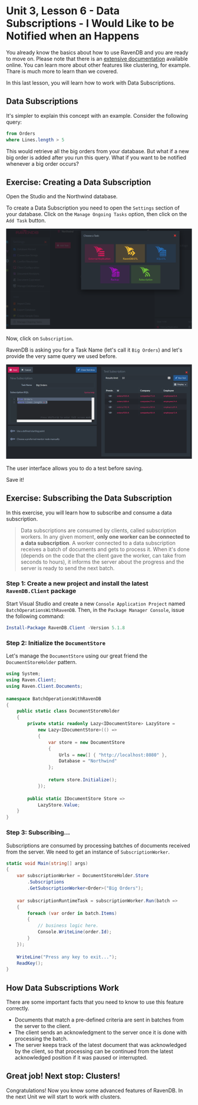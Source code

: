 # Unit 3, Lesson 6 - Data Subscriptions - I Would Like to be Notified when an <IMPORTANT EVENT> Happens

You already know the basics about how to use RavenDB and you are ready to move on. Please
note that there is an [extensive documentation](http://ravendb.net/docs) available online. You can learn more about other features like clustering, for example. Thare is much more to learn than we covered.

In this last lesson, you will learn how to work with Data Subscriptions.

## Data Subscriptions

It's simpler to explain this concept with an example. Consider the following query:

```sql
from Orders 
where Lines.length > 5
```

This would retrieve all the big orders from your database. But what if a new big order 
is added after you run this query. What if you want to be notified whenever a big order
occurs? 

## Exercise: Creating a Data Subscription

Open the Studio and the Northwind database.

To create a Data Subscription you need to open the `Settings` section of your database.
Click on the `Manage Ongoing Tasks` option, then click on the `Add Task` button.

![Subscription task](media/new_subscription_task.png)

Now, click on `Subscription`.

RavenDB is asking you for a Task Name (let's call it `Big Orders`) and let's provide the very
same query we used before.

![Big orders](media/big_orders.png)

The user interface allows you to do a test before saving. 

Save it!

## Exercise: Subscribing the Data Subscription

In this exercise, you will learn how to subscribe and consume a 
data subscription.

>Data subscriptions are consumed by clients, called subscription workers. 
In any given moment, **only one worker can be connected to a data subscription**. 
A worker connected to a data subscription receives a batch of documents and gets to process it. 
When it's done (depends on the code that the client gave the worker, can take from seconds to hours), 
it informs the server about the progress and the server is ready to send the next batch.

### Step 1: Create a new project and install the latest `RavenDB.Client` package

Start Visual Studio and create a new `Console Application Project` named
`BatchOperationsWithRavenDB`. Then, in the `Package Manager Console`, issue the following
command:

```powershell
Install-Package RavenDB.Client -Version 5.1.8
```

### Step 2: Initialize the `DocumentStore`

Let's manage the `DocumentStore` using our great friend the `DocumentStoreHolder` pattern.  

````csharp
using System;
using Raven.Client;
using Raven.Client.Documents;

namespace BatchOperationsWithRavenDB
{
    public static class DocumentStoreHolder
    {
        private static readonly Lazy<IDocumentStore> LazyStore =
            new Lazy<IDocumentStore>(() =>
            {
                var store = new DocumentStore
                {
                    Urls = new[] { "http://localhost:8080" },
                    Database = "Northwind"
                };

                return store.Initialize();
            });

        public static IDocumentStore Store =>
            LazyStore.Value;
    }
}
````

### Step 3: Subscribing...

Subscriptions are consumed by processing batches of documents received from the server. 
We need to get an instance of `SubscriptionWorker`.

```csharp
static void Main(string[] args)
{
    var subscriptionWorker = DocumentStoreHolder.Store
        .Subscriptions
        .GetSubscriptionWorker<Order>("Big Orders");

    var subscriptionRuntimeTask = subscriptionWorker.Run(batch =>
    {
        foreach (var order in batch.Items)
        {
            // business logic here.
            Console.WriteLine(order.Id);
        }
    });

    WriteLine("Press any key to exit...");
    ReadKey();
}
```

## How Data Subscriptions Work

There are some important facts that you need to know to use this feature correctly.

* Documents that match a pre-defined criteria are sent in batches from the server to the client.
* The client sends an acknowledgment to the server once it is done with processing the batch.
* The server keeps track of the latest document that was acknowledged by the client, so that processing can be continued from the latest acknowledged position if it was paused or interrupted.

## Great job! Next stop: Clusters!

Congratulations! Now you know some advanced features of RavenDB. In the next Unit we will start to work with clusters.
